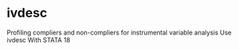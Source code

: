 # ivdesc
Profiling compliers and non-compliers for instrumental variable analysis Use ivdesc With STATA 18
